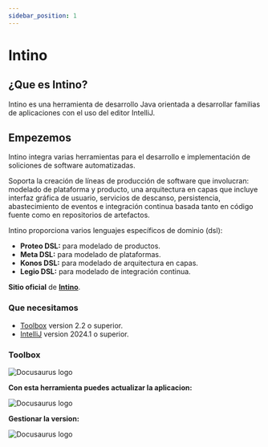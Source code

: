 ```yaml
---
sidebar_position: 1
---
```

# Intino

## ¿Que es Intino?

Intino es una herramienta de desarrollo Java orientada a desarrollar familias de aplicaciones con el uso del editor IntelliJ.

## Empezemos

Intino integra varias herramientas para el desarrollo e implementación de soliciones de software automatizadas.

Soporta la creación de líneas de producción de software que involucran: modelado de plataforma y producto, una arquitectura en capas que incluye interfaz gráfica de usuario, servicios de descanso, persistencia, abastecimiento de eventos e integración continua basada tanto en código fuente como en repositorios de artefactos.

Intino proporciona varios lenguajes específicos de dominio (dsl): 
- **Proteo DSL:** para modelado de productos.
- **Meta DSL:** para modelado de plataformas.
- **Konos DSL:** para modelado de arquitectura en capas.
- **Legio DSL:** para modelado de integración continua.

**Sitio oficial** de **[Intino](https://intino.systems/)**.

### Que necesitamos
- [Toolbox](https://www.jetbrains.com/es-es/) version 2.2 o superior.
- [IntelliJ](https://www.jetbrains.com/idea/download/) version 2024.1 o superior.

### Toolbox

![Docusaurus logo](/img/toolbox.png)

**Con esta herramienta puedes actualizar la aplicacion:**

![Docusaurus logo](/img/toolbox-1.png)

**Gestionar la version:**

![Docusaurus logo](/img/toolbox-2.png)

